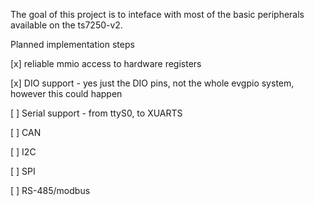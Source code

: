 The goal of this project is to inteface with most of the basic peripherals available on the ts7250-v2.

Planned implementation steps

[x] reliable mmio access to hardware registers

[x] DIO support - yes just the DIO pins, not the whole evgpio system, however this could happen

[ ] Serial support - from ttyS0, to XUARTS

[ ] CAN

[ ] I2C

[ ] SPI

[ ] RS-485/modbus

